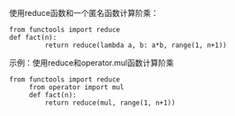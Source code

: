 使用reduce函数和一个匿名函数计算阶乘：

```
from functools import reduce
def fact(n):
         return reduce(lambda a, b: a*b, range(1, n+1))
```

示例：使用reduce和operator.mul函数计算阶乘

```
from functools import reduce
     from operator import mul
     def fact(n):
         return reduce(mul, range(1, n+1))
```



